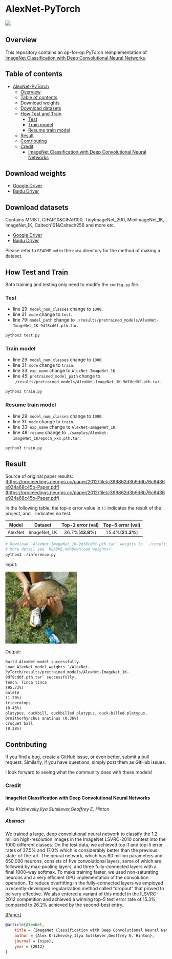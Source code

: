 # AlexNet-PyTorch

<a href="https://console.tiyaro.ai/explore/trn:model:123456789012-venkat:1.0:alexnet_pytorch_6c50c5">
<img src="https://tiyaro-public-docs.s3.us-west-2.amazonaws.com/assets/tiyaro_badge.svg"></a>


## Overview

This repository contains an op-for-op PyTorch reimplementation of [ImageNet Classification with Deep Convolutional Neural Networks](https://papers.nips.cc/paper/4824-imagenet-classification-with-deep-convolutional-neural-networks.pdf).

## Table of contents

- [AlexNet-PyTorch](#alexnet-pytorch)
    - [Overview](#overview)
    - [Table of contents](#table-of-contents)
    - [Download weights](#download-weights)
    - [Download datasets](#download-datasets)
    - [How Test and Train](#how-test-and-train)
        - [Test](#test)
        - [Train model](#train-model)
        - [Resume train model](#resume-train-model)
    - [Result](#result)
    - [Contributing](#contributing)
    - [Credit](#credit)
        - [ImageNet Classification with Deep Convolutional Neural Networks](#imagenet-classification-with-deep-convolutional-neural-networks)

## Download weights

- [Google Driver](https://drive.google.com/drive/folders/17ju2HN7Y6pyPK2CC_AqnAfTOe9_3hCQ8?usp=sharing)
- [Baidu Driver](https://pan.baidu.com/s/1yNs4rqIb004-NKEdKBJtYg?pwd=llot)

## Download datasets

Contains MNIST, CIFAR10&CIFAR100, TinyImageNet_200, MiniImageNet_1K, ImageNet_1K, Caltech101&Caltech256 and more etc.

- [Google Driver](https://drive.google.com/drive/folders/1f-NSpZc07Qlzhgi6EbBEI1wTkN1MxPbQ?usp=sharing)
- [Baidu Driver](https://pan.baidu.com/s/1arNM38vhDT7p4jKeD4sqwA?pwd=llot)

Please refer to `README.md` in the `data` directory for the method of making a dataset.

## How Test and Train

Both training and testing only need to modify the `config.py` file. 

### Test

- line 29: `model_num_classes` change to `1000`.
- line 31: `mode` change to `test`.
- line 79: `model_path` change to `./results/pretrained_models/AlexNet-ImageNet_1K-9df8cd0f.pth.tar`.

```bash
python3 test.py
```

### Train model

- line 29: `model_num_classes` change to `1000`.
- line 31: `mode` change to `train`.
- line 33: `exp_name` change to `AlexNet-ImageNet_1K`.
- line 45: `pretrained_model_path` change to `./results/pretrained_models/AlexNet-ImageNet_1K-9df8cd0f.pth.tar`.

```bash
python3 train.py
```

### Resume train model

- line 29: `model_num_classes` change to `1000`.
- line 31: `mode` change to `train`.
- line 33: `exp_name` change to `AlexNet-ImageNet_1K`.
- line 48: `resume` change to `./samples/AlexNet-ImageNet_1K/epoch_xxx.pth.tar`.

```bash
python3 train.py
```

## Result

Source of original paper results: [https://proceedings.neurips.cc/paper/2012/file/c399862d3b9d6b76c8436e924a68c45b-Paper.pdf](https://proceedings.neurips.cc/paper/2012/file/c399862d3b9d6b76c8436e924a68c45b-Paper.pdf)

In the following table, the top-x error value in `()` indicates the result of the project, and `-` indicates no test.

|  Model  |   Dataset   | Top-1 error (val) | Top-5 error (val) |
|:-------:|:-----------:|:-----------------:|:-----------------:|
| AlexNet | ImageNet_1K | 36.7%(**43.8%**)  | 15.4%(**21.3%**)  |

```bash
# Download `AlexNet-ImageNet_1K-9df8cd0f.pth.tar` weights to `./results/pretrained_models`
# More detail see `README.md<Download weights>`
python3 ./inference.py 
```

Input: 

<span align="center"><img width="224" height="224" src="figure/n01440764_36.JPEG"/></span>

Output: 

```text
Build AlexNet model successfully.
Load AlexNet model weights `/AlexNet-PyTorch/results/pretrained_models/AlexNet-ImageNet_1K-9df8cd0f.pth.tar` successfully.
tench, Tinca tinca                                                          (95.73%)
bolete                                                                      (1.20%)
triceratops                                                                 (0.43%)
platypus, duckbill, duckbilled platypus, duck-billed platypus, Ornithorhynchus anatinus (0.36%)
croquet ball                                                                (0.28%)
```

## Contributing

If you find a bug, create a GitHub issue, or even better, submit a pull request. Similarly, if you have questions, simply post them as GitHub issues.

I look forward to seeing what the community does with these models!

### Credit

#### ImageNet Classification with Deep Convolutional Neural Networks

*Alex Krizhevsky,Ilya Sutskever,Geoffrey E. Hinton*

##### Abstract

We trained a large, deep convolutional neural network to classify the 1.2 million
high-resolution images in the ImageNet LSVRC-2010 contest into the 1000 different classes. On the test data, we achieved top-1 and top-5 error rates of 37.5%
and 17.0% which is considerably better than the previous state-of-the-art. The
neural network, which has 60 million parameters and 650,000 neurons, consists
of five convolutional layers, some of which are followed by max-pooling layers,
and three fully-connected layers with a final 1000-way softmax. To make training faster, we used non-saturating neurons and a very efficient GPU implementation of the convolution operation. To reduce overfitting in the fully-connected
layers we employed a recently-developed regularization method called “dropout”
that proved to be very effective. We also entered a variant of this model in the
ILSVRC-2012 competition and achieved a winning top-5 test error rate of 15.3%,
compared to 26.2% achieved by the second-best entry.

[[Paper]](https://papers.nips.cc/paper/4824-imagenet-classification-with-deep-convolutional-neural-networks.pdf)

```bibtex
@article{AlexNet,
    title = {ImageNet Classification with Deep Convolutional Neural Networks},
    author = {Alex Krizhevsky,Ilya Sutskever,Geoffrey E. Hinton},
    journal = {nips},
    year = {2012}
}
```
